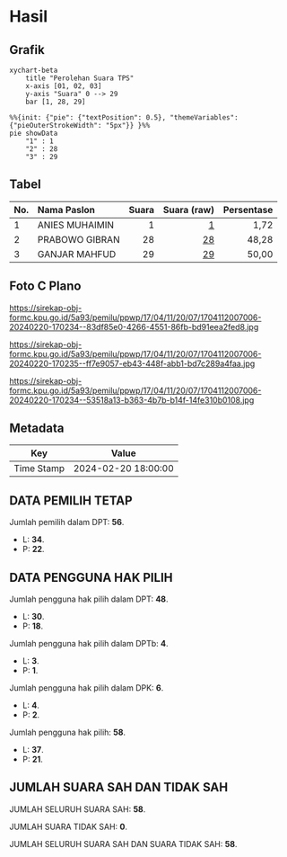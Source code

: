 # Hasil

## Grafik

```mermaid
xychart-beta
    title "Perolehan Suara TPS"
    x-axis [01, 02, 03]
    y-axis "Suara" 0 --> 29
    bar [1, 28, 29]
```

```mermaid
%%{init: {"pie": {"textPosition": 0.5}, "themeVariables": {"pieOuterStrokeWidth": "5px"}} }%%
pie showData
    "1" : 1
    "2" : 28
    "3" : 29
```

## Tabel

| No. | Nama Paslon    | Suara | Suara (raw) | Persentase |
|:--- |:-------------- | -----:| -----------:| ----------:|
| 1   | ANIES MUHAIMIN | 1     | [1][p-1]    | 1,72       |
| 2   | PRABOWO GIBRAN | 28    | [28][p-2]   | 48,28      |
| 3   | GANJAR MAHFUD  | 29    | [29][p-3]   | 50,00      |


[p-1]: https://github.com/gigit-pemilu/pemilu-2024-17-bengkulu/blob/main/pilpres/hitung-suara/sub/17-bengkulu/sub/04-kaur/sub/11-muara-sahung/sub/2007-bukit-makmur/sub/006-tps/sub/paslon-1.txt
[p-2]: https://github.com/gigit-pemilu/pemilu-2024-17-bengkulu/blob/main/pilpres/hitung-suara/sub/17-bengkulu/sub/04-kaur/sub/11-muara-sahung/sub/2007-bukit-makmur/sub/006-tps/sub/paslon-2.txt
[p-3]: https://github.com/gigit-pemilu/pemilu-2024-17-bengkulu/blob/main/pilpres/hitung-suara/sub/17-bengkulu/sub/04-kaur/sub/11-muara-sahung/sub/2007-bukit-makmur/sub/006-tps/sub/paslon-3.txt

## Foto C Plano

https://sirekap-obj-formc.kpu.go.id/5a93/pemilu/ppwp/17/04/11/20/07/1704112007006-20240220-170234--83df85e0-4266-4551-86fb-bd91eea2fed8.jpg

https://sirekap-obj-formc.kpu.go.id/5a93/pemilu/ppwp/17/04/11/20/07/1704112007006-20240220-170235--ff7e9057-eb43-448f-abb1-bd7c289a4faa.jpg

https://sirekap-obj-formc.kpu.go.id/5a93/pemilu/ppwp/17/04/11/20/07/1704112007006-20240220-170234--53518a13-b363-4b7b-b14f-14fe310b0108.jpg


## Metadata

| Key        | Value               |
| ---------- | ------------------- |
| Time Stamp | 2024-02-20 18:00:00 |


## DATA PEMILIH TETAP

Jumlah pemilih dalam DPT: **56**.
 * L: **34**.
 * P: **22**.

## DATA PENGGUNA HAK PILIH

Jumlah pengguna hak pilih dalam DPT: **48**.
 * L: **30**.
 * P: **18**.

Jumlah pengguna hak pilih dalam DPTb: **4**.
 * L: **3**.
 * P: **1**.

Jumlah pengguna hak pilih dalam DPK: **6**.
 * L: **4**.
 * P: **2**.

Jumlah pengguna hak pilih: **58**.
 * L: **37**.
 * P: **21**.

## JUMLAH SUARA SAH DAN TIDAK SAH

JUMLAH SELURUH SUARA SAH: **58**.

JUMLAH SUARA TIDAK SAH: **0**.

JUMLAH SELURUH SUARA SAH DAN SUARA TIDAK SAH: **58**.


